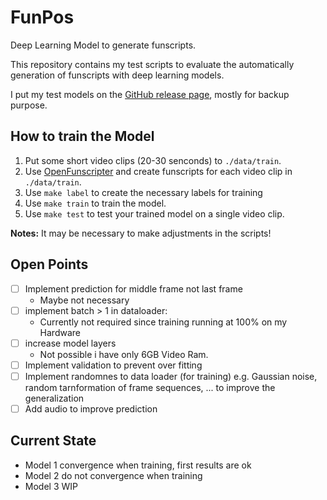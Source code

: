 # FunPos

Deep Learning Model to generate funscripts.

This repository contains my test scripts to evaluate the automatically generation of funscripts with deep learning models.

I put my test models on the [GitHub release page](https://github.com/michael-mueller-git/FunPos/releases), mostly for backup purpose.

## How to train the Model

1. Put some short video clips (20-30 senconds) to `./data/train`.
2. Use [OpenFunscripter](https://github.com/OpenFunscripter/OFS) and create funscripts for each video clip in `./data/train`.
3. Use `make label` to create the necessary labels for training
4. Use `make train` to train the model.
5. Use `make test` to test your trained model on a single video clip.

**Notes:** It may be necessary to make adjustments in the scripts!

## Open Points

- [ ] Implement prediction for middle frame not last frame
  - Maybe not necessary
- [ ] implement batch > 1 in dataloader:
  - Currently not required since training running at 100% on my Hardware
- [ ] increase model layers
  - Not possible i have only 6GB Video Ram.
- [ ] Implement validation to prevent over fitting
- [ ] Implement randomnes to data loader (for training) e.g. Gaussian noise, random tarnformation of frame sequences, ... to improve the generalization
- [ ] Add audio to improve prediction

## Current State

- Model 1 convergence when training, first results are ok
- Model 2 do not convergence when training
- Model 3 WIP
